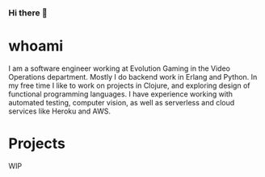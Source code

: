 ### Hi there 👋

# whoami

I am a software engineer working at Evolution Gaming in the Video Operations department. Mostly I do backend work in Erlang and Python. In my free time I like to work on projects in Clojure, and exploring design of functional programming languages. I have experience working with automated testing, computer vision, as well as serverless and cloud services like Heroku and AWS.

# Projects

WIP
